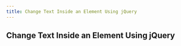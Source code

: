 ```yaml
---
title: Change Text Inside an Element Using jQuery
---
```

## Change Text Inside an Element Using jQuery

<!-- The article goes here, in GitHub-flavored Markdown. Feel free to add YouTube videos, images, and CodePen/JSBin embeds  -->
<script>
  $(document).ready(function() {
    $("#target1").css("color", "red");
    var text = $("#target4").text();
       $("#target4").html("<em>"+text+" </em>");
  });
</script>
